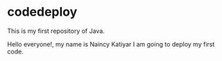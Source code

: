 # codedeploy
<p>This is my first repository of Java.</p>
<p>Hello everyone!, my name is Naincy Katiyar I am going to deploy my first code.</p>

